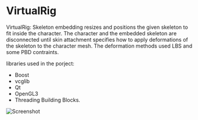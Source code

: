 VirtualRig
===================================

VirtualRig: Skeleton embedding resizes and positions the given skeleton to fit inside the character. The character and the embedded skeleton are disconnected until
skin attachment specifies how to apply deformations of the skeleton to the character mesh. The deformation methods used LBS and some PBD contraints.

libraries used in the porject:
- Boost
- vcglib
- Qt
- OpenGL3
- Threading Building Blocks.

![Screenshot](https://github.com/NadineAB/VirtualRig/blob/master/Screen%20Shot.png)
